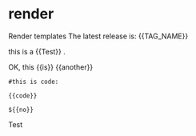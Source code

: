 # render
Render templates The latest release is: {{TAG_NAME}}

this is a {{Test}} .

OK, this {{is}} {{another}} 

```
#this is code:

{{code}}

${{no}}
```

Test


